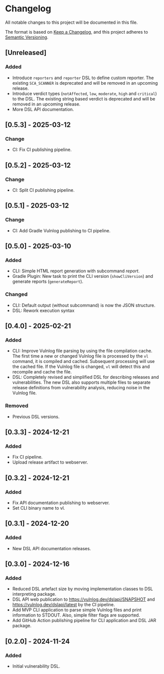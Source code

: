# Changelog

All notable changes to this project will be documented in this file.

The format is based on [Keep a Changelog](https://keepachangelog.com/en/1.1.0/),
and this project adheres to [Semantic Versioning](https://semver.org/spec/v2.0.0.html).

## [Unreleased]

### Added

- Introduce `reporters` and `reporter` DSL to define custom reporter. The existing `SCA_SCANNER` is deprecated and will
  be removed in an upcoming release.
- Introduce verdict types (`notAffected`, `low`, `moderate`, `high` and `critical`) to the DSL. The existing string
  based verdict is deprecated and will be removed in an upcoming release.
- More DSL API documentation.

## [0.5.3] - 2025-03-12

### Change

- CI: Fix CI publishing pipeline.

## [0.5.2] - 2025-03-12

### Change

- CI: Split CI publishing pipeline.

## [0.5.1] - 2025-03-12

### Change

- CI: Add Gradle Vulnlog publishing to CI pipeline.

## [0.5.0] - 2025-03-10

### Added

- CLI: Simple HTML report generation with subcommand _report_.
- Gradle Plugin: New task to print the CLI version (`showCliVersion`) and generate reports (`generateReport`).

### Changed

- CLI: Default output (without subcommand) is now the JSON structure.
- DSL: Rework execution syntax

## [0.4.0] - 2025-02-21

### Added

- CLI: Improve Vulnlog file parsing by using the file compilation cache. The first time a new or changed Vulnlog file is
  processed by the `vl` command, it is compiled and cached. Subsequent processing will use the cached file. If the
  Vulnlog file is changed, `vl` will detect this and recompile and cache the file.
- DSL: Completely revised and simplified DSL for describing releases and vulnerabilities. The new DSL also supports
  multiple files to separate release definitions from vulnerability analysis, reducing noise in the Vulnlog file.

### Removed

- Previous DSL versions.

## [0.3.3] - 2024-12-21

### Added

- Fix CI pipeline.
- Upload release artifact to webserver.

## [0.3.2] - 2024-12-21

### Added

- Fix API documentation publishing to webserver.
- Set CLI binary name to vl.

## [0.3.1] - 2024-12-20

### Added

- New DSL API documentation releases.

## [0.3.0] - 2024-12-16

### Added

- Reduced DSL artefact size by moving implementation classes to DSL interpreting package.
- DSL API web publication to https://vulnlog.dev/dslapi/SNAPSHOT and https://vulnlog.dev/dslapi/latest by the CI
  pipeline.
- Add MVP CLI application to parse simple Vulnlog files and print information to STDOUT. Also, simple filter flags are
  supported.
- Add GitHub Action publishing pipeline for CLI application and DSL JAR package.

## [0.2.0] - 2024-11-24

### Added

- Initial vulnerability DSL.
